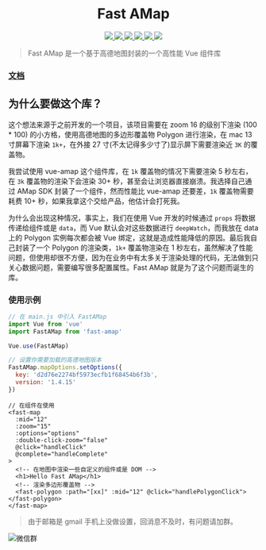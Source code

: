 <h1 align="center">
	Fast AMap
</h1>

<p align="center">
  <a href="https://travis-ci.com/txs1992/fast-amap.svg?branch=master">
    <img src="https://travis-ci.com/txs1992/fast-amap.svg?branch=master" />
  </a>
  <a href="https://img.shields.io/npm/dt/fast-amap.svg">
    <img src="https://img.shields.io/npm/dt/fast-amap.svg" />
  </a>
  <a href="https://img.shields.io/npm/dm/fast-amap.svg">
    <img src="https://img.shields.io/npm/dm/fast-amap.svg" />
  </a>
  <a href="https://img.shields.io/npm/v/fast-amap.svg">
    <img src="https://img.shields.io/npm/v/fast-amap.svg" />
  </a>
  <a href="https://img.shields.io/npm/l/fast-amap.svg">
    <img src="https://img.shields.io/npm/l/fast-amap.svg" />
  </a>
  <a href="https://img.shields.io/node/v/passport.svg">
    <img src="https://img.shields.io/node/v/passport.svg" />
  </a>
</p>

> Fast AMap 是一个基于高德地图封装的一个高性能 Vue 组件库

### [文档](https://txs1992.github.io/fast-amap/)

## 为什么要做这个库？

这个想法来源于之前开发的一个项目，该项目需要在 zoom 16 的级别下渲染 (100 \* 100) 的小方格，使用高德地图的多边形覆盖物 Polygon 进行渲染，在 mac 13 寸屏幕下渲染 `1k+`，在外接 27 寸(不太记得多少寸了)显示屏下需要渲染近 `3K` 的覆盖物。

我尝试使用 vue-amap 这个组件库，在 `1k` 覆盖物的情况下需要渲染 5 秒左右，在 `3k` 覆盖物的渲染下会渲染 30+ 秒，甚至会让浏览器直接崩溃。我选择自己通过 AMap SDK 封装了一个组件，然而性能比 vue-amap 还要差，`1k` 覆盖物需要耗费 10+ 秒，如果我拿这个交给产品，他估计会打死我。

为什么会出现这种情况，事实上，我们在使用 Vue 开发的时候通过 `props` 将数据传递给组件或是 `data`，而 Vue 默认会对这些数据进行 `deepWatch`，而我放在 data 上的 Polygon 实例每次都会被 Vue 绑定，这就是造成性能降低的原因。最后我自己封装了一个 Polygon 的渲染类，`1k+` 覆盖物渲染在 1 秒左右，虽然解决了性能问题，但使用却很不方便，因为在业务中有太多关于渲染处理的代码，无法做到只关心数据问题，需要编写很多配置属性。Fast AMap 就是为了这个问题而诞生的库。

### 使用示例

```js
// 在 main.js 中引入 FastAMap
import Vue from 'vue'
import FastAMap from 'fast-amap'

Vue.use(FastAMap)

// 设置你需要加载的高德地图版本
FastAMap.mapOptions.setOptions({
  key: 'd2d76e2274bf5973ecfb1f68454b6f3b',
  version: '1.4.15'
})
```

```vue
// 在组件在使用
<fast-map
  :mid="12"
  :zoom="15"
  :options="options"
  :double-click-zoom="false"
  @click="handleClick"
  @complete="handleComplete"
>
  <!-- 在地图中渲染一些自定义的组件或是 DOM -->
  <h1>Hello Fast AMap</h1>
  <!-- 渲染多边形覆盖物 -->
  <fast-polygon :path="[xx]" :mid="12" @click="handlePolygonClick"></fast-polygon>
</fast-map>
```

> 由于邮箱是 gmail 手机上没做设置，回消息不及时，有问题请加群。

![微信群](https://s2.ax1x.com/2020/01/14/lqAPB9.jpg)
